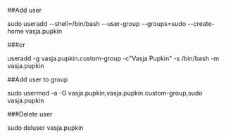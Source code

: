 ##Add user

sudo useradd --shell=/bin/bash --user-group --groups=sudo --create-home vasja.pupkin

###or

useradd -g vasja.pupkin.custom-group -c"Vasja Pupkin" -s /bin/bash -m vasja.pupkin


##Add user to group

sudo usermod -a -G vasja.pupkin,vasja.pupkin.custom-group,sudo vasja.pupkin

###Delete user

sudo deluser vasja.pupkin


